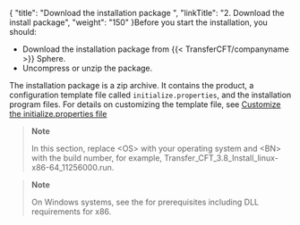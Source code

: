 {
    "title": "Download the installation package ",
    "linkTitle": "2. Download the install package",
    "weight": "150"
}Before you start the installation, you should:

-   Download the installation package from {{< TransferCFT/companyname >}} Sphere.
-   Uncompress or unzip the package.

The installation package is a zip archive. It contains the product, a configuration template file called `initialize.properties`, and the installation program files. For details on customizing the template file, see <a href="../../../unix_install_start_here/before_you_start_unix/new_install_ux" class="MCXref xref">Customize the initialize.properties file</a>

> **Note**
>
> In this section, replace &lt;OS> with your operating system and &lt;BN> with the build number, for example,  Transfer\_CFT\_3.8\_Install\_linux-x86-64\_11256000.run.

> **Note**
>
> On Windows systems, see the  for  prerequisites including DLL requirements for x86.
